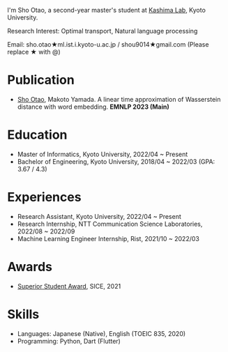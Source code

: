 I'm Sho Otao, a second-year master's student at [Kashima Lab](https://www.ml.ist.i.kyoto-u.ac.jp/), Kyoto University.

Research Interest: Optimal transport, Natural language processing

Email: sho.otao★ml.ist.i.kyoto-u.ac.jp / shou9014★gmail.com (Please replace ★ with @)

# Publication
- <u>Sho Otao</u>, Makoto Yamada. A linear time approximation of Wasserstein distance with word embedding. **EMNLP 2023 (Main)**

# Education
- Master of Informatics, Kyoto University, 2022/04 ~ Present
- Bachelor of Engineering, Kyoto University, 2018/04 ~ 2022/03 (GPA: 3.67 / 4.3)

# Experiences
- Research Assistant, Kyoto University, 2022/04 ~ Present
- Research Internship, NTT Communication Science Laboratories, 2022/08 ~ 2022/09
- Machine Learning Engineer Internship, Rist, 2021/10 ~ 2022/03

# Awards
- [Superior Student Award](https://www.sice.jp/wp-content/uploads/file/sice_superior_student_award_2021.pdf), SICE, 2021
  
# Skills
- Languages: Japanese (Native), English (TOEIC 835, 2020)
- Programming: Python, Dart (Flutter)
